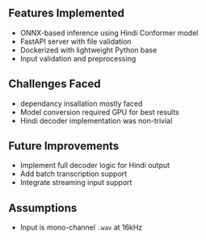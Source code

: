 
## Features Implemented

- ONNX-based inference using Hindi Conformer model
- FastAPI server with file validation
- Dockerized with lightweight Python base
- Input validation and preprocessing

## Challenges Faced

- dependancy insallation mostly faced 
- Model conversion required GPU for best results
- Hindi decoder implementation was non-trivial

## Future Improvements

- Implement full decoder logic for Hindi output
- Add batch transcription support
- Integrate streaming input support

## Assumptions

- Input is mono-channel `.wav` at 16kHz
